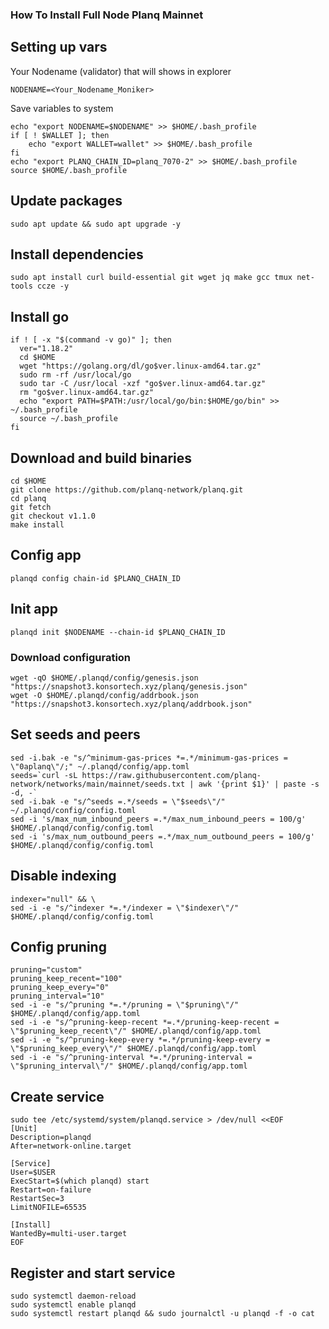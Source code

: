 ### How To Install Full Node Planq Mainnet

## Setting up vars
Your Nodename (validator) that will shows in explorer
```
NODENAME=<Your_Nodename_Moniker>
```

Save variables to system
```
echo "export NODENAME=$NODENAME" >> $HOME/.bash_profile
if [ ! $WALLET ]; then
	echo "export WALLET=wallet" >> $HOME/.bash_profile
fi
echo "export PLANQ_CHAIN_ID=planq_7070-2" >> $HOME/.bash_profile
source $HOME/.bash_profile
```

## Update packages
```
sudo apt update && sudo apt upgrade -y
```

## Install dependencies
```
sudo apt install curl build-essential git wget jq make gcc tmux net-tools ccze -y
```

## Install go
```
if ! [ -x "$(command -v go)" ]; then
  ver="1.18.2"
  cd $HOME
  wget "https://golang.org/dl/go$ver.linux-amd64.tar.gz"
  sudo rm -rf /usr/local/go
  sudo tar -C /usr/local -xzf "go$ver.linux-amd64.tar.gz"
  rm "go$ver.linux-amd64.tar.gz"
  echo "export PATH=$PATH:/usr/local/go/bin:$HOME/go/bin" >> ~/.bash_profile
  source ~/.bash_profile
fi
```

## Download and build binaries
```
cd $HOME
git clone https://github.com/planq-network/planq.git
cd planq
git fetch
git checkout v1.1.0
make install
```

## Config app
```
planqd config chain-id $PLANQ_CHAIN_ID
```

## Init app
```
planqd init $NODENAME --chain-id $PLANQ_CHAIN_ID
```

### Download configuration
```
wget -qO $HOME/.planqd/config/genesis.json "https://snapshot3.konsortech.xyz/planq/genesis.json"
wget -O $HOME/.planqd/config/addrbook.json "https://snapshot3.konsortech.xyz/planq/addrbook.json"
```

## Set seeds and peers
```
sed -i.bak -e "s/^minimum-gas-prices *=.*/minimum-gas-prices = \"0aplanq\"/;" ~/.planqd/config/app.toml
seeds=`curl -sL https://raw.githubusercontent.com/planq-network/networks/main/mainnet/seeds.txt | awk '{print $1}' | paste -s -d, -`
sed -i.bak -e "s/^seeds =.*/seeds = \"$seeds\"/" ~/.planqd/config/config.toml
sed -i 's/max_num_inbound_peers =.*/max_num_inbound_peers = 100/g' $HOME/.planqd/config/config.toml
sed -i 's/max_num_outbound_peers =.*/max_num_outbound_peers = 100/g' $HOME/.planqd/config/config.toml

```

## Disable indexing
```
indexer="null" && \
sed -i -e "s/^indexer *=.*/indexer = \"$indexer\"/" $HOME/.planqd/config/config.toml
```

## Config pruning
```
pruning="custom"
pruning_keep_recent="100"
pruning_keep_every="0"
pruning_interval="10"
sed -i -e "s/^pruning *=.*/pruning = \"$pruning\"/" $HOME/.planqd/config/app.toml
sed -i -e "s/^pruning-keep-recent *=.*/pruning-keep-recent = \"$pruning_keep_recent\"/" $HOME/.planqd/config/app.toml
sed -i -e "s/^pruning-keep-every *=.*/pruning-keep-every = \"$pruning_keep_every\"/" $HOME/.planqd/config/app.toml
sed -i -e "s/^pruning-interval *=.*/pruning-interval = \"$pruning_interval\"/" $HOME/.planqd/config/app.toml
```

## Create service
```
sudo tee /etc/systemd/system/planqd.service > /dev/null <<EOF
[Unit]
Description=planqd
After=network-online.target

[Service]
User=$USER
ExecStart=$(which planqd) start
Restart=on-failure
RestartSec=3
LimitNOFILE=65535

[Install]
WantedBy=multi-user.target
EOF
```

## Register and start service
```
sudo systemctl daemon-reload
sudo systemctl enable planqd
sudo systemctl restart planqd && sudo journalctl -u planqd -f -o cat
```
